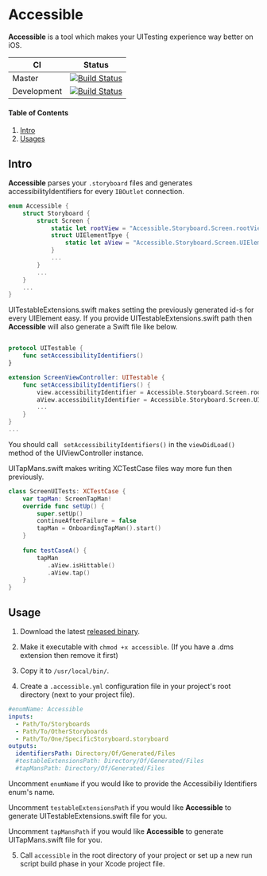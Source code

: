 
# Accessible
**Accessible** is a tool which makes your UITesting experience way better on iOS.

|CI  |Status  |
|--|--|
| Master |  [![Build Status](https://travis-ci.org/ngergo100/Accessible.svg?branch=master)](https://travis-ci.org/ngergo100/Accessible)|
| Development | [![Build Status](https://travis-ci.org/ngergo100/Accessible.svg?branch=development)](https://travis-ci.org/ngergo100/Accessible)|
#### Table of Contents
1. [Intro](#intro)
2. [Usages](#usage)
## Intro <a name="intro"></a>
**Accessible** parses your `.storyboard` files and generates accessibilityIdentifiers for every `IBOutlet` connection.
```swift
enum Accessible {
    struct Storyboard {
        struct Screen { 
            static let rootView = "Accessible.Storyboard.Screen.rootView"
            struct UIElementTpye {
                static let aView = "Accessible.Storyboard.Screen.UIElementTpye.aView"
            }
            ...
        }
        ...
    }
    ...
}
```
UITestableExtensions.swift makes setting the previously generated id-s for every UIElement easy.
If you provide UITestableExtensions.swift path then **Accessible** will also generate a Swift file like below.
```swift

protocol UITestable {
    func setAccessibilityIdentifiers()
}

extension ScreenViewController: UITestable {
    func setAccessibilityIdentifiers() {
        view.accessibilityIdentifier = Accessible.Storyboard.Screen.rootView
        aView.accessibilityIdentifier = Accessible.Storyboard.Screen.UIElementTpye.aView
        ...
    } 
}
...
```
You should call ``` setAccessibilityIdentifiers()``` in the ```viewDidLoad()``` method of the UIViewController instance.

UITapMans.swift makes writing XCTestCase files way more fun then previously. 
```swift
class ScreenUITests: XCTestCase {
    var tapMan: ScreenTapMan!
    override func setUp() {
        super.setUp()
        continueAfterFailure = false
        tapMan = OnboardingTapMan().start()
    }
  
    func testCaseA() {
        tapMan
           .aView.isHittable()
           .aView.tap()
    }
}
```

## Usage <a name="usage"></a>

1. Download the latest [released binary](https://github.com/ngergo100/Accessible/releases/download/0.0.1/accessible).
2. Make it executable with `chmod +x accessible`. (If you have a .dms extension then remove it first)
3. Copy it to `/usr/local/bin/`.

4. Create a `.accessible.yml` configuration file in your project's root directory (next to your project file).
```yaml
#enumName: Accessible
inputs: 
  - Path/To/Storyboards
  - Path/To/OtherStoryboards
  - Path/To/One/SpecificStoryboard.storyboard
outputs:
  identifiersPath: Directory/Of/Generated/Files
  #testableExtensionsPath: Directory/Of/Generated/Files
  #tapMansPath: Directory/Of/Generated/Files
```

Uncomment `enumName` if you would like to provide the Accessibiliy Identifiers enum's name.

Uncomment `testableExtensionsPath` if you would like **Accessible** to generate UITestableExtensions.swift file for you.

Uncomment `tapMansPath` if you would like **Accessible** to generate UITapMans.swift file for you.

5. Call `accessible` in the root directory of your project or set up a new run script build phase in your Xcode project file.
